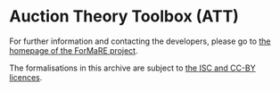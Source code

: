 Auction Theory Toolbox (ATT)
============================

For further information and contacting the developers, please go to [the homepage of the ForMaRE project](http://www.cs.bham.ac.uk/research/projects/formare/code/auction-theory/).

The formalisations in this archive are subject to [the ISC and CC-BY licences](LICENSE).
